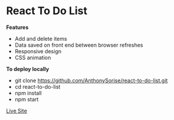 # React To Do List

**Features**
* Add and delete items
* Data saved on front end between browser refreshes
* Responsive design
* CSS animation

**To deploy locally**
* git clone https://github.com/AnthonySorise/react-to-do-list.git
* cd react-to-do-list
* npm install
* npm start

[Live Site](https://anthonysorise.com/react-to-do-list/)

